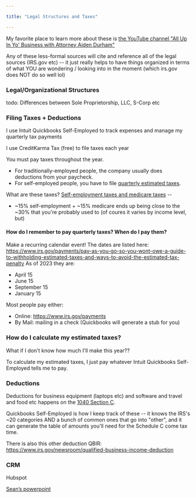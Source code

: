 ```yaml
---

title: "Legal Structures and Taxes"

---
```


My favorite place to learn more about these is [the YouTube channel "All Up In Yo' Business with Attorney Aiden Durham"](https://www.youtube.com/@allupinyobiz)

Any of these less-formal sources will cite and reference all of the legal sources (IRS.gov etc) -- it just really helps to have things organized in terms of what YOU are wondering / looking into in the moment (which irs.gov does NOT do so well lol)


### Legal/Organizational Structures

todo: Differences between Sole Proprietorship, LLC, S-Corp etc

### Filing Taxes + Deductions

I use Intuit Quickbooks Self-Employed to track expenses and manage my quarterly tax payments

I use CreditKarma Tax (free) to file taxes each year

You must pay taxes throughout the year.
* For traditionally-employed people, the company usually does deductions from your paycheck.
* For self-employed people, you have to file [quarterly estimated taxes](https://www.irs.gov/businesses/small-businesses-self-employed/estimated-taxes).

What are these taxes? [Self-employment taxes and medicare taxes](https://www.irs.gov/businesses/small-businesses-self-employed/self-employment-tax-social-security-and-medicare-taxes) --
* ~15% self-employment + ~15% medicare ends up being close to the ~30% that you're probably used to (of coures it varies by income level, but)

#### How do I remember to pay quarterly taxes? When do I pay them?
Make a recurring calendar event! 
The dates are listed here:
https://www.irs.gov/payments/pay-as-you-go-so-you-wont-owe-a-guide-to-withholding-estimated-taxes-and-ways-to-avoid-the-estimated-tax-penalty
As of 2023 they are:
- April 15
- June 15
- September 15
- January 15

Most people pay either:
* Online: https://www.irs.gov/payments
* By Mail: mailing in a check (Quickbooks will generate a stub for you)

### How do I calculate my estimated taxes?
What if I don't know how much I'll make this year??

To calculate my estimated taxes, I just pay whatever Intuit Quickbooks Self-Employed tells me to pay.

### Deductions

Deductions for business equipment (laptops etc) and software and travel and food etc happens on the [1040 Section C](https://www.irs.gov/pub/irs-pdf/f1040sc.pdf).

Quickbooks Self-Employed is how I keep track of these -- it knows the IRS's ~20 categories AND a bunch of common ones that go into "other", and it can generate the table of amounts you'll need for the Schedule C come tax time.

There is also this other deduction QBIR: https://www.irs.gov/newsroom/qualified-business-income-deduction


### CRM

Hubspot

[Sean’s powerpoint](https://docs.google.com/presentation/d/1gmcvJvoFWbHItCn1f3fmyZ6GNMKEolVb9wQypZrp_Hg/edit#slide=id.g24abaf8d29_0_91)

